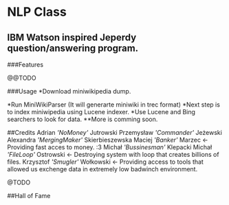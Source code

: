 NLP Class  
=====================
IBM Watson inspired Jeperdy question/answering program.
--------------
###Features

@@TODO

###Usage
 *Download miniwikipedia dump.

 *Run MiniWikiParser (It will generarte miniwiki in trec format)
 *Next step is to index miniwipedia using Lucene indexer.
 *Use Lucene and Bing searchers to look for data.
 **More is comming soon.

##Credits
 Adrian *'NoMoney'* Jutrowski
 Przemysław *'Commander'* Jeżewski
 Alexandra *'MergingMaker'* Skierbieszewska
 Maciej *'Banker'* Marzec <- Providing fast acces to money. :3
 Michał *'Bussinesman'* Klepacki 
 Michał *'FileLoop'* Ostrowski <- Destroying system with loop that creates billions of files. 
 Krzysztof *'Smugler'* Wołkowski <- Providing access to tools that allowed us exchenge data in extremely low badwinch environment.

 
@TODO

##Hall of Fame
